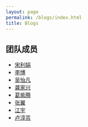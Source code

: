 ```yaml
---
layout: page
permalink: /blogs/index.html
title: Blogs
---
```


## 团队成员

- [宋利娟](https://yujiang-sysu.github.io/blogs/slj)
- [李博](https://yujiang-sysu.github.io/blogs/lb)
- [吴怡凡](https://yujiang-sysu.github.io/blogs/wyf)
- [龚家兴](https://yujiang-sysu.github.io/blogs/gjx)
- [葛紫腾](https://yujiang-sysu.github.io/blogs/gzt)
- [张翼](https://yujiang-sysu.github.io/blogs/zy)
- [江宇](https://yujiang-sysu.github.io/blogs/jy)
- [卢淳芸](https://yujiang-sysu.github.io/blogs/lcy)
<!-- ### 2024

- [22岁，站在人生的交叉路口](https://caihanlin.com/blogs/22yrs)
- [AAAI 2024 温哥华参会实录](https://caihanlin.com/blogs/aaai-24/)
- [24Fall，英国硕士项目申请实录](https://caihanlin.com/blogs/24fall/)

### 2023

- [21岁，何妨吟啸且徐行](https://caihanlin.com/blogs/21yrs)<br>
- [极简风Jekyll个人网站搭建指南](https://caihanlin.com/blogs/web)<br>
- [本科生数学建模竞赛指南](https://caihanlin.com/blogs/team2023)<br>
- [海外暑研申请指南](https://caihanlin.com/blogs/summer-res)<br>

### 2022

- [20岁，宽心且看月中桂](https://caihanlin.com/blogs/20yrs)<br>
- [暂停、暂停、暂停](https://caihanlin.com/blogs/stop/)

### 2021

- [19岁，山高路亦远](https://caihanlin.com/blogs/19yrs)<br>
- [星野学社实习回忆录](https://caihanlin.com/blogs/star) -->


